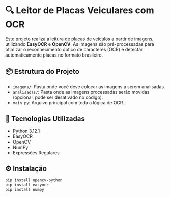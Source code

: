# 🔍 Leitor de Placas Veiculares com OCR

Este projeto realiza a leitura de placas de veículos a partir de imagens, utilizando **EasyOCR** e **OpenCV**. As imagens são pré-processadas para otimizar o reconhecimento óptico de caracteres (OCR) e detectar automaticamente placas no formato brasileiro.

## 📦 Estrutura do Projeto

- `imagens/`: Pasta onde você deve colocar as imagens a serem analisadas.
- `analisadas/`: Pasta onde as imagens processadas serão movidas (opcional, pode ser desativado no código).
- `main.py`: Arquivo principal com toda a lógica de OCR.

## 🧠 Tecnologias Utilizadas

- Python 3.12.1
- EasyOCR
- OpenCV
- NumPy
- Expressões Regulares

## ⚙️ Instalação

```bash
pip install opencv-python
pip install easyocr
pip install numpy
